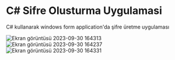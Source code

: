 # C# Sifre Olusturma Uygulamasi
 C# kullanarak windows form application'da şifre üretme uygulaması

![Ekran görüntüsü 2023-09-30 164313](https://github.com/SadiBarkinSeber/C--Sifre-Olusturma-Uygulamasi/assets/72513651/beefeae4-3373-4f51-bf6d-b085cd97c893)
![Ekran görüntüsü 2023-09-30 164237](https://github.com/SadiBarkinSeber/C--Sifre-Olusturma-Uygulamasi/assets/72513651/4b44a016-1b55-45eb-ba71-cf70b6f4a4ea)
![Ekran görüntüsü 2023-09-30 164331](https://github.com/SadiBarkinSeber/C--Sifre-Olusturma-Uygulamasi/assets/72513651/5b0026ec-19de-413d-8e52-d1a0ca7794bf)
